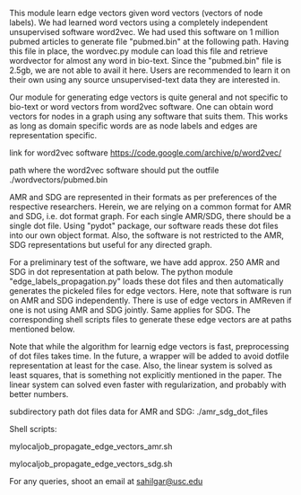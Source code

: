 This module learn edge vectors given word vectors (vectors of node labels). We had learned word vectors using a completely independent unsupervised software word2vec. We had used this software on 1 million pubmed articles to generate file "pubmed.bin" at the following path. Having this file in place, the wordvec.py module can load this file and retrieve wordvector for almost any word in bio-text. Since the "pubmed.bin" file is 2.5gb, we are not able to avail it here. Users are recommended to learn it on their own using any source unsupervised-text data they are interested in. 

Our module for generating edge vectors is quite general and not specific to bio-text or word vectors from word2vec software. One can obtain word vectors for nodes in a graph using any software that suits them. This works as long as domain specific words are as node labels and edges are representation specific.  

link for word2vec software 
https://code.google.com/archive/p/word2vec/

path where the word2vec software should put the outfile
./wordvectors/pubmed.bin


AMR and SDG are represented in their formats as per preferences of the respective researchers. Herein, we are relying on a common format for AMR and SDG, i.e. dot format graph. For each single AMR/SDG, there should be a single dot file. Using "pydot" package, our software reads these dot files into our own object format. Also, the software is not restricted to the AMR, SDG representations but useful for any directed graph. 

For a preliminary test of the software, we have add approx. 250 AMR and SDG in dot representation at path below. The python module "edge_labels_propagation.py" loads these dot files and then automatically generates the pickeled files for edge vectors. Here, note that software is run on AMR and SDG independently. There is use of edge vectors in AMReven if one is not using AMR and SDG jointly. Same applies for SDG. The corresponding shell scripts files to generate these edge vectors are at paths mentioned below. 

Note that while the algorithm for learnig edge vectors is fast, preprocessing of dot files takes time. In the future, a wrapper will be added to avoid dotfile representation at least for the case. Also, the linear system is solved as least squares, that is something not explicitly mentioned in the paper. The linear system can solved even faster with regularization, and probably with better numbers.  

subdirectory path dot files data for AMR and SDG:
./amr_sdg_dot_files

Shell scripts:

mylocaljob_propagate_edge_vectors_amr.sh

mylocaljob_propagate_edge_vectors_sdg.sh


For any queries, shoot an email at 
sahilgar@usc.edu

